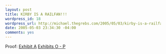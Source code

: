 ```yaml
--- 
layout: post
title: KIRBY IS A RAILFAN!!!
wordpress_id: 18
wordpress_url: http://michael.thegrebs.com/2005/05/03/kirby-is-a-railfan/
date: 2005-05-03 23:34:30 -04:00
comments: yes
---
```

Proof:
<a href="http://pics.omnux.com/Misc/CRW_0857">Exhibit A</a>
<a href="http://pics.omnux.com/Champaign-MonticelloRWMuseum">Exhibits O - P</a>
